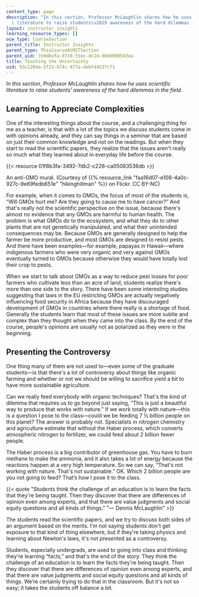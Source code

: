 ```yaml
---
content_type: page
description: "In this section, Professor McLaughlin shares how he uses scientific\
  \ literature to raise students\u2019 awareness of the hard dilemmas in the field. "
layout: instructor_insights
learning_resource_types: []
ocw_type: CourseSection
parent_title: Instructor Insights
parent_type: ThisCourseAtMITSection
parent_uid: 7e9dbefa-d7c0-55ec-dc1d-dbb6900543ea
title: Teaching the Uncertainty
uid: 93c1284a-2f23-874c-977a-debf44537cf1
---
```


_In this section, Professor McLaughlin shares how he uses scientific literature to raise students’ awareness of the hard dilemmas in the field_.

Learning to Appreciate Complexities
-----------------------------------

One of the interesting things about the course, and a challenging thing for me as a teacher, is that with a lot of the topics we discuss students come in with opinions already, and they can say things in a seminar that are based on just their common knowledge and not on the readings. But when they start to read the scientific papers, they realize that the issues aren't really so much what they learned about in everyday life before the course.

{{< resource 01f8b3fa-3492-7db2-c228-ca05083536db >}}

An anti-GMO mural. (Courtesy of {{% resource_link "faa16d07-e108-4a0c-927c-9e69fedb651e" "hikinghillman" %}} on Flickr. CC BY-NC)

For example, when it comes to GMOs, the focus of most of the students is, “Will GMOs hurt me? Are they going to cause me to have cancer?” And that's really not the scientific perspective on the issue, because there's almost no evidence that any GMOs are harmful to human health. The problem is what GMOs do to the ecosystem, and what they do to other plants that are not genetically manipulated, and what their unintended consequences may be. Because GMOs are generally designed to help the farmer be more productive, and most GMOs are designed to resist pests. And there have been examples—for example, papayas in Hawaii—where indigenous farmers who were very organic and very against GMOs eventually turned to GMOs because otherwise they would have totally lost their crop to pests.

When we start to talk about GMOs as a way to reduce pest losses for poor farmers who cultivate less than an acre of land, students realize there's more than one side to the story. There have been some interesting studies suggesting that laws in the EU restricting GMOs are actually negatively influencing food security in Africa because they have discouraged development of GMOs in countries where there really is a shortage of food. Generally the students learn that most of these issues are more subtle and complex than they thought when they came into the class. By the end of the course, people's opinions are usually not as polarized as they were in the beginning.

Presenting the Controversy
--------------------------

One thing many of them are not used to—even some of the graduate students—is that there's a lot of controversy about things like organic farming and whether or not we should be willing to sacrifice yield a bit to have more sustainable agriculture.

Can we really feed everybody with organic techniques? That's the kind of dilemma that requires us to go beyond just saying, “This is just a beautiful way to produce that works with nature.” If we work totally with nature—this is a question I pose to the class—could we be feeding 7 ½ billion people on this planet? The answer is probably not. Specialists in nitrogen chemistry and agriculture estimate that without the Haber process, which converts atmospheric nitrogen to fertilizer, we could feed about 2 billion fewer people.

The Haber process is a big contributor of greenhouse gas. You have to burn methane to make the ammonia, and it also takes a lot of energy because the reactions happen at a very high temperature. So we can say, “That's not working with nature. That's not sustainable.” OK. Which 2 billion people are you not going to feed? That’s how I pose it to the class.

{{< quote "Students think the challenge of an education is to learn the facts that they're being taught. Then they discover that there are differences of opinion even among experts, and that there are value judgments and social equity questions and all kinds of things." "— Dennis McLaughlin" >}}

The students read the scientific papers, and we try to discuss both sides of an argument based on the merits. I'm not saying students don't get exposure to that kind of thing elsewhere, but if they're taking physics and learning about Newton's laws, it's not presented as a controversy.

Students, especially undergrads, are used to going into class and thinking they're learning “facts,” and that's the end of the story. They think the challenge of an education is to learn the facts they're being taught. Then they discover that there are differences of opinion even among experts, and that there are value judgments and social equity questions and all kinds of things. We’re certainly trying to do that in the classroom. But it's not so easy; it takes the students off balance a bit.